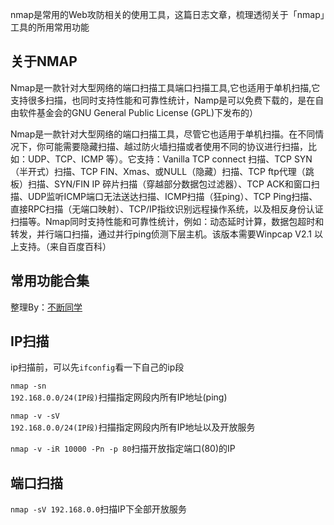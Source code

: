 nmap是常用的Web攻防相关的使用工具，这篇日志文章，梳理透彻关于「nmap」工具的所用常用功能

## 关于NMAP

Nmap是一款针对大型网络的端口扫描工具端口扫描工具,它也适用于单机扫描,它支持很多扫描，也同时支持性能和可靠性统计，Namp是可以免费下载的，是在自由软件基金会的GNU General Public License (GPL)下发布的）

Nmap是一款针对大型网络的端口扫描工具，尽管它也适用于单机扫描。在不同情况下，你可能需要隐藏扫描、越过防火墙扫描或者使用不同的协议进行扫描，比如：UDP、TCP、ICMP 等）。它支持：Vanilla TCP connect 扫描、TCP SYN（半开式）扫描、TCP FIN、Xmas、或NULL（隐藏）扫描、TCP ftp代理（跳板）扫描、SYN/FIN IP 碎片扫描（穿越部分数据包过滤器）、TCP ACK和窗口扫描、UDP监听ICMP端口无法送达扫描、ICMP扫描（狂ping）、TCP Ping扫描、直接RPC扫描（无端口映射）、TCP/IP指纹识别远程操作系统，以及相反身份认证扫描等。Nmap同时支持性能和可靠性统计，例如：动态延时计算，数据包超时和转发，并行端口扫描，通过并行ping侦测下层主机。该版本需要Winpcap V2.1 以上支持。（来自百度百科）

## 常用功能合集

整理By：[不断同学](https://github.com/buduan)

## IP扫描

ip扫描前，可以先<code>ifconfig</code>看一下自己的ip段

<code>nmap -sn 192.168.0.0/24(IP段)</code>扫描指定网段内所有IP地址(ping)

<code>nmap -v -sV 192.168.0.0/24(IP段)</code>扫描指定网段内所有IP地址以及开放服务

<code>nmap -v -iR 10000 -Pn -p 80</code>扫描开放指定端口(80)的IP

## 端口扫描

<code>nmap -sV 192.168.0.0</code>扫描IP下全部开放服务
